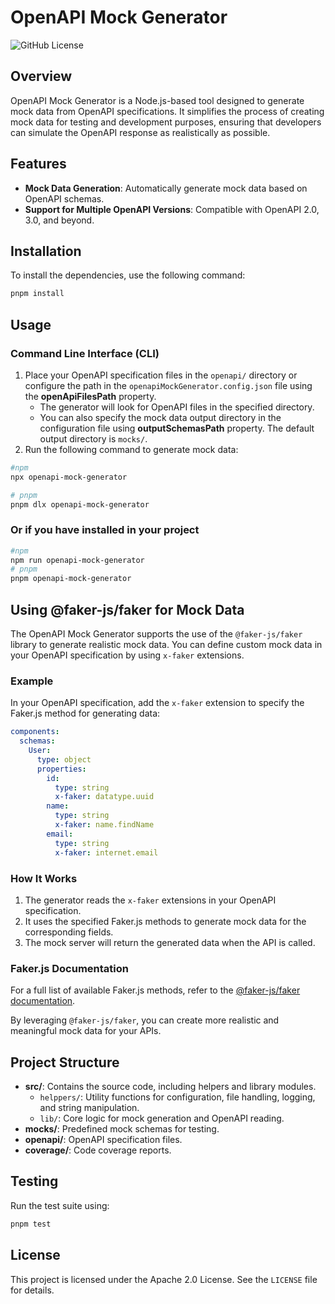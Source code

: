 # OpenAPI Mock Generator
![GitHub License](https://img.shields.io/github/license/migudevelop/openapi-mock-generator)

## Overview
OpenAPI Mock Generator is a Node.js-based tool designed to generate mock data from OpenAPI specifications. It simplifies the process of creating mock data for testing and development purposes, ensuring that developers can simulate the OpenAPI response as realistically as possible.

## Features
- **Mock Data Generation**: Automatically generate mock data based on OpenAPI schemas.
- **Support for Multiple OpenAPI Versions**: Compatible with OpenAPI 2.0, 3.0, and beyond.

## Installation
To install the dependencies, use the following command:

```bash
pnpm install
```

## Usage

### Command Line Interface (CLI)
1. Place your OpenAPI specification files in the `openapi/` directory or configure the path in the `openapiMockGenerator.config.json` file using the **openApiFilesPath** property. 
   - The generator will look for OpenAPI files in the specified directory.
   - You can also specify the mock data output directory in the configuration file using **outputSchemasPath** property. The default output directory is `mocks/`.
2. Run the following command to generate mock data:

```bash
#npm
npx openapi-mock-generator

# pnpm
pnpm dlx openapi-mock-generator 
```

### Or if you have installed in your project
```bash
#npm
npm run openapi-mock-generator
# pnpm
pnpm openapi-mock-generator
```


## Using @faker-js/faker for Mock Data

The OpenAPI Mock Generator supports the use of the `@faker-js/faker` library to generate realistic mock data. You can define custom mock data in your OpenAPI specification by using `x-faker` extensions.

### Example

In your OpenAPI specification, add the `x-faker` extension to specify the Faker.js method for generating data:

```yaml
components:
  schemas:
    User:
      type: object
      properties:
        id:
          type: string
          x-faker: datatype.uuid
        name:
          type: string
          x-faker: name.findName
        email:
          type: string
          x-faker: internet.email
```

### How It Works

1. The generator reads the `x-faker` extensions in your OpenAPI specification.
2. It uses the specified Faker.js methods to generate mock data for the corresponding fields.
3. The mock server will return the generated data when the API is called.

### Faker.js Documentation

For a full list of available Faker.js methods, refer to the [@faker-js/faker documentation](https://fakerjs.dev/).

By leveraging `@faker-js/faker`, you can create more realistic and meaningful mock data for your APIs.

## Project Structure
- **src/**: Contains the source code, including helpers and library modules.
  - `helppers/`: Utility functions for configuration, file handling, logging, and string manipulation.
  - `lib/`: Core logic for mock generation and OpenAPI reading.
- **mocks/**: Predefined mock schemas for testing.
- **openapi/**: OpenAPI specification files.
- **coverage/**: Code coverage reports.

## Testing
Run the test suite using:

```bash
pnpm test
```

## License
This project is licensed under the Apache 2.0 License. See the `LICENSE` file for details.

